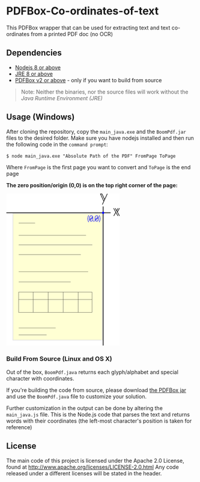# PDFBox-Co-ordinates-of-text
This PDFBox wrapper that can be used for extracting text and text co-ordinates from a printed PDF doc (no OCR)

## Dependencies

* [Nodejs 8 or above](https://nodejs.org/en/)
* [JRE 8 or above](http://www.oracle.com/technetwork/java/javase/downloads/jre8-downloads-2133155.html)
* [PDFBox v2 or above](https://pdfbox.apache.org/) - only if you want to build from source

> Note: Neither the binaries, nor the source files will work without the *Java Runtime Environment (JRE)*

## Usage (Windows)

After cloning the repository, copy the ```main_java.exe``` and the ```BoomPdf.jar``` files to the desired folder. Make sure you have nodejs installed and then run the following code in the ```command prompt```: 

```
$ node main_java.exe "Absolute Path of the PDF" FromPage ToPage
```
Where ```FromPage``` is the first page you want to convert and ```ToPage``` is the end page

**The zero position/origin (0,0) is on the top right corner of the page:**

![page](img/page-small.png "Logo Title Text 1")

### Build From Source (Linux and OS X)
Out of the box, ```BoomPdf.java``` returns each glyph/alphabet and special character with coordinates.

If you're building the code from source, please download [the PDFBox jar](https://pdfbox.apache.org/) and use the ```BoomPdf.java``` file to customize your solution. 

Further customization in the output can be done by altering the ```main_java.js``` file. This is the Node.js code that parses the text and returns words with their coordinates (the left-most character's position is taken for reference)

## License
The main code of this project is licensed under the Apache 2.0 License, found at http://www.apache.org/licenses/LICENSE-2.0.html Any code released under a different licenses will be stated in the header.